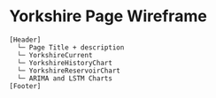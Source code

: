 # Yorkshire Page Wireframe

```
[Header]
  └─ Page Title + description
  └─ YorkshireCurrent
  └─ YorkshireHistoryChart
  └─ YorkshireReservoirChart
  └─ ARIMA and LSTM Charts
[Footer]
```
